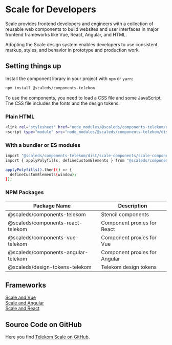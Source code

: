 # Scale for Developers

Scale provides frontend developers and engineers with a collection of reusable web components to build websites and user interfaces in major frontend frameworks like Vue, React, Angular, and HTML.

Adopting the Scale design system enables developers to use consistent markup, styles, and behavior in prototype and production work.

## Setting things up

Install the component library in your project with `npm` or `yarn`:

```bash
npm install @scaleds/components-telekom
```

To use the components, you need to load a CSS file and some JavaScript. The CSS file includes the fonts and the design tokens.

### Plain HTML

```bash
<link rel="stylesheet" href="node_modules/@scaleds/components-telekom/dist/scale-components/scale-components.css">
<script type="module" src="node_modules/@scaleds/components-telekom/dist/scale-components/scale-components.js"></script>
```

### With a bundler or ES modules

```bash
import "@scaleds/components-telekom/dist/scale-components/scale-components.css";
import { applyPolyfills, defineCustomElements } from "@scaleds/components-telekom/loader";

applyPolyfills().then(() => {
  defineCustomElements(window);
});
```

### NPM Packages

| Package Name                        | Description                   |
| ----------------------------------- | ----------------------------- |
| @scaleds/components-telekom         | Stencil components            |
| @scaleds/components-react-telekom   | Component proxies for React   |
| @scaleds/components-vue-telekom     | Component proxies for Vue     |
| @scaleds/components-angular-telekom | Component proxies for Angular |
| @scaleds/design-tokens-telekom      | Telekom design tokens         |

## Frameworks

[Scale and Vue](./?path=/story/scale-for-developers-scale-and-vue--page)<br/>
[Scale and Angular](./?path=/story/scale-for-developers-scale-and-angular--page)<br/>
[Scale and React](./?path=/story/scale-for-developers-scale-and-react--page)

## Source Code on GitHub

Here you find [Telekom Scale on GitHub](https://github.com/telekom/scale/).
